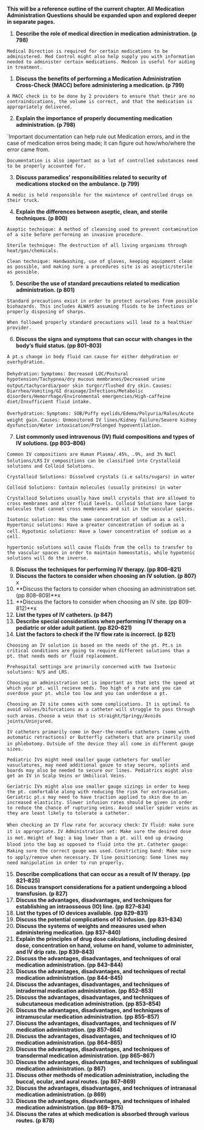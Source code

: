 **This will be a reference outline of the current chapter. All Medication Administration Questions should be expanded upon and explored deeper in separate pages.**


1. **Describe the role of medical direction in medication administration. (p 798)**

`Medical Direction is required for certain medications to be administered. Med Control might also help supply you with information needed to administer certain medications. Medcon is useful for aiding in treatment.`

1. **Discuss the benefits of performing a Medication Administration Cross-Check (MACC) before administering a medication. (p 799)**

`A MACC check is to be done by 2 providers to ensure that their are no contraindications, the volume is correct, and that the medication is appropriately delivered.`

2. **Explain the importance of properly documenting medication administration. (p 798)**

`Important documentation can help rule out Medication errors, and in the case of medication erros being made; it can figure out how/who/where the error came from.

`Documentation is also important as a lot of controlled substances need to be properly accounted for.`

3. **Discuss paramedics’ responsibilities related to security of medications stocked on the ambulance. (p 799)**

`A medic is held responsible for the maintence of controlled drugs on their truck.`

4. **Explain the differences between aseptic, clean, and sterile techniques. (p 800)**

`Aseptic technique: A method of cleansing used to prevent contamination of a site before performing an invasive procedure.`

`Sterile technique: The destruction of all living organisms through heat/gas/chemicals.`

`Clean technique: Handwashing, use of gloves, keeping equipment clean as possible, and making sure a procedures site is as aseptic/sterile as possible.`

5. **Describe the use of standard precautions related to medication administration. (p 801)**

`Standard precautions exist in order to protect ourselves from possible biohazards. This includes ALWAYS assuming fluids to be infectious or properly disposing of sharps.`

`When followed properly standard precautions will lead to a healthier provider.`

6. **Discuss the signs and symptoms that can occur with changes in the body’s fluid status. (pp 801–803)**

`A pt.s change in body fluid can cause for either dehydration or overhydration.`

`Dehydration:`
`Symptoms: Decreased LOC/Postural hypotension/Tachypnea/dry mucous membranes/Decreased urine output/tachycardia/poor skin turgor/flushed dry skin.`
`Causes: Diarrhea/Vomiting/GI drainage/Infections/Metabolic disorders/Hemorrhage/Environmental emergencies/High-caffeine diet/Insufficient fluid intake.`

`Overhydration:`
`Symptoms: SOB/Puffy eyelids/Edema/Polyuria/Rales/Acute weight gain.`
`Causes: Unmonitored IV lines/Kidney failure/Severe kidney dysfunction/Water intoxication/Prolonged hypoventilation.`

7. **List commonly used intravenous (IV) fluid compositions and types of IV solutions. (pp 803–806)**

`Common IV compositions are Human Plasma/.45%, .9%, and 3% NaCl Solutions/LRS`
`IV compositions can be classified into Crystalloid solutions and Colloid Solutions.`

`Crystalloid Solutions: Dissolved crystals (i.e salts/sugars) in water`

`Colloid Solutions: Contain molecules (usually proteins) in water`

`Crystalloid Solutions usually have small crystals that are allowed to cross membranes and alter fluid levels. Colloid Solutions have large molecules that cannot cross membranes and sit in the vascular spaces.`

`Isotonic solution: Has the same concentration of sodium as a cell.`
`Hypertonic solutions: Have a greater concentration of sodium as a cell.`
`Hypotonic solutions: Have a lower concentration of sodium as a cell.`

`hypertonic solutions will cause fluids from the cells to transfer to the vascular spaces in order to maintain homeostatis, while hypotonic solutions will do the inverse.`

8. **Discuss the techniques for performing IV therapy. (pp 806–821)**
9. **Discuss the factors to consider when choosing an IV solution. (p 807)** x
10. **Discuss the factors to consider when choosing an administration set. (pp 808–809)**x
11. **Discuss the factors to consider when choosing an IV site. (pp 809–812)**x
12. **List the types of IV catheters. (p 847)**
13. **Describe special considerations when performing IV therapy on a pediatric or older adult patient. (pp 820–821)**
14. **List the factors to check if the IV flow rate is incorrect. (p 821)**


`Choosing an IV solution is based on the needs of the pt. Pt.s in critical conditions are going to require different solutions than a pt. that needs meds or fluid replacement.`

`Prehospital settings are primarily concerned with two Isotonic solutions: N/S and LRS.`

`Choosing an administration set is important as that sets the speed at which your pt. will recieve meds. Too high of a rate and you can overdose your pt. while too low and you can underdose a pt.`

`Choosing an IV site comes with some complications. It is optimal to avoid valves/bifurcations as a catheter will struggle to pass through such areas.`
`Choose a vein that is straight/Springy/Avoids joints/Uninjured.`

`IV catheters primarily come in Over-the-needle catheters (some with automatic retractions) or Butterfly catheters that are primarily used in phlebotomy.`
`Outside of the device they all come in different gauge sizes.`

`Pediatric IVs might need smaller gauge catheters for smaller vasuclatures, may need additional gauze to stay secure, splints and boards may also be needed to secure our lines. Pediatrics might also get an IV in Scalp Veins or Umbilical Veins.`

`Geriatric IVs might also use smaller gauge sizings in order to keep the pt. comfortable along with reducing the risk for extravasation. Geriatric pt.s may need to have traction applied to skin due to an increased elasticity. Slower infusion rates should be given in order to reduce the chance of rupturing veins. Avoid smaller spider veins as they are least likely to tolerate a catheter.`

`When checking an IV flow rate for accuracy check:`
`IV fluid: make sure it is appropriate.`
`IV Administration set: Make sure the desired dose is met.`
`Height of bag: a bag lower than a pt. will end up drawing blood into the bag as opposed to fluid into the pt.`
`Catheter gauge: Making sure the correct gauge was used.`
`Constricting band: Make sure to apply/remove when necessary.`
`IV line positioning: Some lines may need manipulation in order to run properly.`

15. **Describe complications that can occur as a result of IV therapy. (pp 821–825)**
16. **Discuss transport considerations for a patient undergoing a blood transfusion. (p 827)**
17. **Discuss the advantages, disadvantages, and techniques for establishing an intraosseous (IO) line. (pp 827–834)**
18. **List the types of IO devices available. (pp 829–831)**
19. **Discuss the potential complications of IO infusion. (pp 831–834)**
20. **Discuss the systems of weights and measures used when administering medication. (pp 837–840)**
21. **Explain the principles of drug dose calculations, including desired dose, concentration on hand, volume on hand, volume to administer, and IV drip rate. (pp 839–843)**
22. **Discuss the advantages, disadvantages, and techniques of oral medication administration. (pp 843–844)**
23. **Discuss the advantages, disadvantages, and techniques of rectal medication administration. (pp 844–845)**
24. **Discuss the advantages, disadvantages, and techniques of intradermal medication administration. (pp 852–853)**
25. **Discuss the advantages, disadvantages, and techniques of subcutaneous medication administration. (pp 853–854)**
26. **Discuss the advantages, disadvantages, and techniques of intramuscular medication administration. (pp 855–857)**
27. **Discuss the advantages, disadvantages, and techniques of IV medication administration. (pp 857–864)**
28. **Discuss the advantages, disadvantages, and techniques of IO medication administration. (pp 864–865)**
29. **Discuss the advantages, disadvantages, and techniques of transdermal medication administration. (pp 865–867)**
30. **Discuss the advantages, disadvantages, and techniques of sublingual medication administration. (p 867)**
31. **Discuss other methods of medication administration, including the buccal, ocular, and aural routes. (pp 867–869)**
32. **Discuss the advantages, disadvantages, and techniques of intranasal medication administration. (p 869)**
33. **Discuss the advantages, disadvantages, and techniques of inhaled medication administration. (pp 869– 875)**
34. **Discuss the rates at which medication is absorbed through various routes. (p 878)**